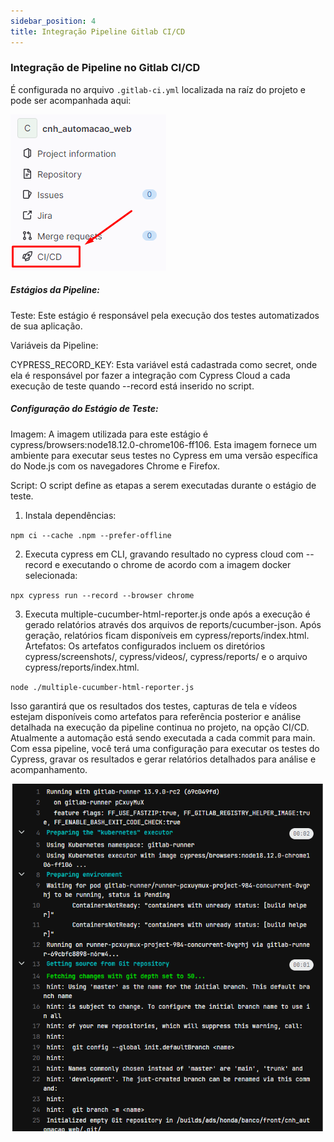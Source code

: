 ```yaml
---
sidebar_position: 4
title: Integração Pipeline Gitlab CI/CD
---
```


### Integração de Pipeline no Gitlab CI/CD

É configurada no arquivo `.gitlab-ci.yml` localizada na raíz do projeto e pode ser acompanhada aqui:

![image](./img/pipe1.png)

##### Estágios da Pipeline:

Teste: Este estágio é responsável pela execução dos testes automatizados de sua aplicação.

Variáveis da Pipeline:

CYPRESS_RECORD_KEY: Esta variável está cadastrada como secret, onde ela é responsável por fazer a integração com Cypress Cloud a cada execução de teste quando --record está inserido no script.

##### Configuração do Estágio de Teste:

Imagem: A imagem utilizada para este estágio é cypress/browsers:node18.12.0-chrome106-ff106. Esta imagem fornece um ambiente para executar seus testes no Cypress em uma versão específica do Node.js com os navegadores Chrome e Firefox.

Script: O script define as etapas a serem executadas durante o estágio de teste.

1. Instala dependências:

`npm ci --cache .npm --prefer-offline`

2. Executa cypress em CLI, gravando resultado no cypress cloud com --record e executando o chrome de acordo com a imagem docker selecionada:

`npx cypress run --record --browser chrome`

3. Executa multiple-cucumber-html-reporter.js onde após a execução é gerado relatórios através dos arquivos de reports/cucumber-json. Após geração, relatórios ficam disponíveis em cypress/reports/index.html. Artefatos: Os artefatos configurados incluem os diretórios cypress/screenshots/, cypress/videos/, cypress/reports/ e o arquivo cypress/reports/index.html.

`node ./multiple-cucumber-html-reporter.js`

Isso garantirá que os resultados dos testes, capturas de tela e vídeos estejam disponíveis como artefatos para referência posterior e análise detalhada na execução da pipeline continua no projeto, na opção CI/CD. Atualmente a automação está sendo executada a cada commit para main. Com essa pipeline, você terá uma configuração para executar os testes do Cypress, gravar os resultados e gerar relatórios detalhados para análise e acompanhamento.

![chrome_SNYevHVwCR](./img/pipe2.gif)